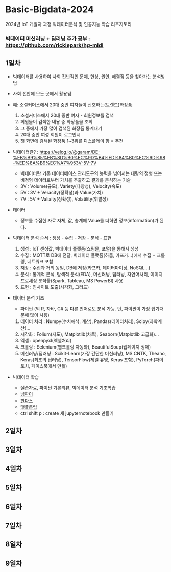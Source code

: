 # Basic-Bigdata-2024
2024년 IoT 개발자 과정 빅데이터분석 및 인공지능 학습 리포지토리 

### 빅데이터 머신러닝 + 딥러닝 추가 공부 : https://github.com/rickiepark/hg-mldl 

## 1일차 
- 빅데이터를 사용하여 사회 전반적인 문제, 현상, 원인, 해결점 등을 찾아가는 분석방법 
- 사회 전반에 모든 곳에서 활용됨 
- 예: 소셜커머스에서 20대 중반 여자들이 선호하는(트렌드)화장품 
    1. 소셜커머스에서 20대 중반 여자 - 회원정보를 검색 
    2. 회원들이 검색한 내용 중 화장품을 조회 
    3. 그 중에서 가장 많이 검색된 화장품 통계내기 
    4. 20대 중반 여성 회원이 로그인시
    5. 첫 화면에 검색된 화장품 1~3위를 디스플레이 함 = 추천 

- 빅데이터란? : https://velog.io/@garam/DE-%EB%B9%85%EB%8D%B0%EC%9D%B4%ED%84%B0%EC%9D%98-%ED%8A%B9%EC%A7%953V-5V-7V
    - 빅데이터란 기존 데이터베이스 관리도구의 능력을 넘어서는 대량의 정형 또는 비정형 데이터로부터 가치를 추출하고 결과를 분석하는 기술
    - 3V : Volume(규모), Variety(다양성), Velocity(속도) 
    - 5V : 3V + Veracity(정확성)과 Value(가치)
    - 7V : 5V + Valiaity(정확성), Volatility(휘발성)

- 데이터 
    - 정보를 수집한 자료 자체, 값, 총계에 Value를 더하면 정보(information)가 된다. 

- 빅데이터 분석 순서 : 생성 - 수집 - 저장 - 분석 - 표현 
    1. 생성 : IoT 센싱값, 빅데이터 플랫폼(쇼핑몰, 포털)을 통해서 생성  
    2. 수집 : MQTT로 DB에 전달, 빅데이터 플랫폼(하둡, 카프카...)에서 수집 + 크롤링, 네트워크 포함 
    3. 저장 : 수집과 거의 동일, DB에 저장(카프카, 데이터마이닝, NoSQL...)
    4. 분석 : 통계적 분석, 탐색적 분석(EDA), 머신러닝, 딥러닝, 자연어처리, 이미지 프로세싱 분석툴(Spark, Tableau, MS PowerBI) 사용 
    5. 표현 : 인사이트 도출(시각화, 그리드)

- 데이터 분석 기초
    - 파이썬 (외 R, 자바, C# 등 다른 언어로도 분석 가능. 단, 파이썬이 가장 쉽기때문에 많이 사용)
    1. 데이터 처리 : Numpy(수치해석, 계산), Pandas(데이터처리), Scipy(과학계산)...
    2. 시각화 : Folium(지도), Matplotlib(차트), Seaborn(Matplotlib 고급화)...
    3. 엑셀 : openpyxl(엑셀처리)
    4. 크롤링 : Selenium(웹크롤링 자동화), BeautifulSoup(웹페이지 정제)
    5. 머신러닝/딥러닝 : Scikit-Learn(가장 간단한 머신러닝), MS CNTK, Theano, Keras(최초의 딥러닝), TensorFlow(제일 유명, Keras 포함), PyTorch(파이토치, 페이스북에서 만듦)

- 빅데이터 학습
    - 실습자료, 파이썬 기본리뷰, 빅데이터 분석 기초학습
    - [넘파이]()
    - [판다스]()
    - [맷플롭립]() 
    - ctrl shift p : create 새 jupyternotebook 만들기 
## 2일차 





## 3일차





## 4일차




## 5일차 




## 6일차 




## 7일차 




## 8일차 




## 9일차 
